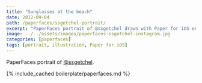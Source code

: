 ```yaml
---
title: "Sunglasses at the beach"
date: 2012-09-04
path: /paperfaces/ssgetchel-portrait/
excerpt: "PaperFaces portrait of @ssgetchel drawn with Paper for iOS on an iPad."
image: ../../assets/images/paperfaces-ssgetchel-instagram.jpg
categories: [paperfaces]
tags: [portrait, illustration, Paper for iOS]
---
```


PaperFaces portrait of [@ssgetchel](http://instagram.com/ssgetchel).

{% include_cached boilerplate/paperfaces.md %}
